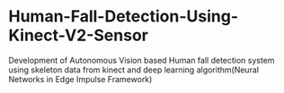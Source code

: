 # Human-Fall-Detection-Using-Kinect-V2-Sensor
 Development of Autonomous Vision based Human fall detection system using skeleton data from kinect and deep learning algorithm(Neural Networks in Edge Impulse Framework)
